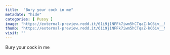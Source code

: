 ```yaml
---
title:  "Bury your cock in me"
metadate: "hide"
categories: [ Pussy ]
image: "https://external-preview.redd.it/61i9j1NFFk7iwm5hCTqaZ-kC6iv__MliAGVrn7wTYis.jpg?auto=webp&s=ae317039ab5e1c205ead923b6cf24f1afa67f977"
thumb: "https://external-preview.redd.it/61i9j1NFFk7iwm5hCTqaZ-kC6iv__MliAGVrn7wTYis.jpg?width=1080&crop=smart&auto=webp&s=8a80360eaaafe47eb78dffd1302ea16c1037d5dc"
visit: ""
---
```

Bury your cock in me
